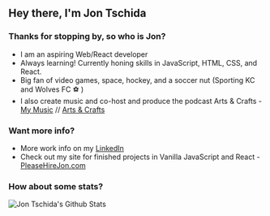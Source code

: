 ## Hey there, I'm Jon Tschida 

### Thanks for stopping by, so who is Jon?
- I am an aspiring Web/React developer 
- Always learning! Currently honing skills in JavaScript, HTML, CSS, and React.
- Big fan of video games, space, hockey, and a soccer nut (Sporting KC and Wolves FC ⚽️ )
- I also create music and co-host and produce the podcast Arts & Crafts - [My Music](https://open.spotify.com/artist/6yQD874vpjjDstL099LvWz?si=VT_PDM_NQZCrbjYycmFWnQ) // [Arts & Crafts](https://open.spotify.com/show/5GXgMXs3p95Wj02C6JMzBY?si=W2qZS8nvRde0JBLpPAbzHQ)

### Want more info? 
- More work info on my [LinkedIn](https://www.linkedin.com/in/jonathan-tschida-991453109/) 
- Check out my site for finished projects in Vanilla JavaScript and React - [PleaseHireJon.com](https://pleasehirejon.com)

### How about some stats?

<img align="left" alt="Jon Tschida's Github Stats" src="https://github-readme-stats.vercel.app/api?username=jon-tschida&show_icons=true&hide_border=true&count_private=true&theme=radical">
